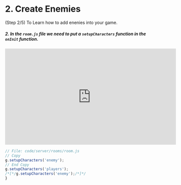 # 2. Create Enemies
(Step 2/5) To Learn how to add enenies into your game.

##### 2. In the `room.js` file we need to put a `setupCharacters` _function_ in the `onInit` function.

<iframe width="560" height="315" src="https://www.youtube.com/embed/EjEw4HeAMdM" frameborder="0" allow="accelerometer; autoplay; clipboard-write; encrypted-media; gyroscope; picture-in-picture" allowfullscreen></iframe><br>

```javascript
// File: code/server/rooms/room.js
// Copy 
g.setupCharacters('enemy');
// End Copy
g.setupCharacters('players');
/*[*/g.setupCharacters('enemy');/*]*/
}
```
